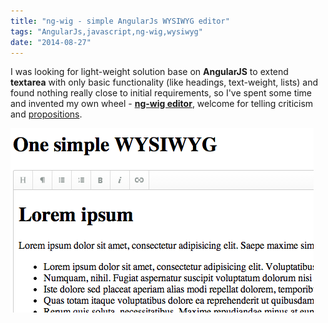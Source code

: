 ```yaml
---
title: "ng-wig - simple AngularJs WYSIWYG editor"
tags: "AngularJs,javascript,ng-wig,wysiwyg"
date: "2014-08-27"
---
```


I was looking for light-weight solution base on **AngularJS** to extend **textarea** with only basic functionality (like headings, text-weight, lists) and found nothing really close to initial requirements, so I've spent some time and invented my own wheel - **[ng-wig editor](https://stevermeister.github.io/ngWig/)**, welcome for telling criticism and [propositions](https://github.com/stevermeister/ngWig/issues).

[![](images/ng-wig-demo1.png "ng-wig-demo")](https://stevermeister.github.io/ngWig/)

